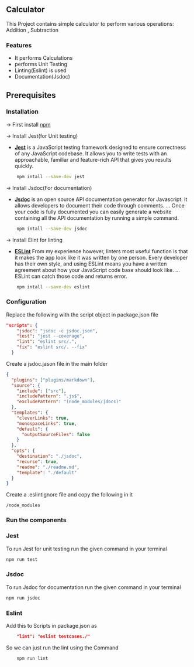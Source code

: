 ## Calculator

This Project contains simple calculator to perform various operations: Addition , Subtraction

### Features

- It performs Calculations
- performs Unit Testing
- Linting(Eslint) is used
- Documentation(Jsdoc)

## Prerequisites

### Installation

-> First install [npm](https://nodejs.org/en/)

-> Install Jest(for Unit testing)

- **[Jest](https://jestjs.io/docs/getting-started)** is a JavaScript testing framework designed to ensure correctness of any JavaScript codebase. It allows you to write tests with an approachable, familiar and feature-rich API that gives you results quickly.

```bash
    npm intall --save-dev jest
```

-> Install Jsdoc(For documentation)

- **[Jsdoc](https://jsdoc.app/)** is an open source API documentation generator for Javascript. It allows developers to document their code through comments. ... Once your code is fully documented you can easily generate a website containing all the API documentation by running a simple command.

```bash
    npm intall --save-dev jsdoc
```

-> Install Elint for linting

- **[ESLint](https://eslint.org/docs/user-guide/getting-started)** From my experience however, linters most useful function is that it makes the app look like it was written by one person. Every developer has their own style, and using ESLint means you have a written agreement about how your JavaScript code base should look like. ... ESLint can catch those code and returns error.

```bash
    npm intall --save-dev eslint
```

### Configuration

Replace the following with the script object in package.json file

```JSON
"scripts": {
    "jsdoc": "jsdoc -c jsdoc.json",
    "test": "jest --coverage",
    "lint": "eslint src/.",
    "fix": "eslint src/. --fix"
  }
```

Create a jsdoc.jason file in the main folder

```JSON
{
  "plugins": ["plugins/markdown"],
  "source": {
    "include": ["src"],
    "includePattern": ".js$",
    "excludePattern": "(node_modules/|docs)"
  },
  "templates": {
    "cleverLinks": true,
    "monospaceLinks": true,
    "default": {
      "outputSourceFiles": false
    }
  },
  "opts": {
    "destination": "./jsdoc",
    "recurse": true,
    "readme": "./readme.md",
    "template": "./default"
  }
}
```

Create a .eslintignore file and copy the following in it

```
/node_modules
```

### Run the components

### Jest

To run Jest for unit testing run the given command in your terminal

```Bash
npm run test
```

### Jsdoc

To run Jsdoc for documentation run the given command in your terminal

```Bash
npm run jsdoc
```
### Eslint

Add this to Scripts in package.json as

```json
    "lint": "eslint testcases./"
```

So we can just run the lint using the Command

```bash
    npm run lint
```